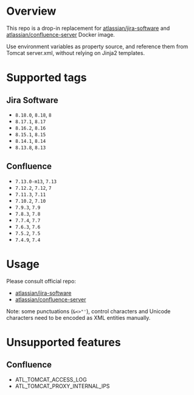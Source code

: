 # Overview

This repo is a drop-in replacement for [atlassian/jira-software](https://hub.docker.com/r/atlassian/jira-software) and [atlassian/confluence-server](https://hub.docker.com/r/atlassian/confluence-server/) Docker image.

Use environment variables as property source, and reference them from Tomcat server.xml, without relying on Jinja2 templates.

# Supported tags

## Jira Software

* `8.18.0`, `8.18`, `8`
* `8.17.1`, `8.17`
* `8.16.2`, `8.16`
* `8.15.1`, `8.15`
* `8.14.1`, `8.14`
* `8.13.8`, `8.13`

## Confluence

* `7.13.0-m13`, `7.13`
* `7.12.2`, `7.12`, `7`
* `7.11.3`, `7.11`
* `7.10.2`, `7.10`
* `7.9.3`, `7.9`
* `7.8.3`, `7.8`
* `7.7.4`, `7.7`
* `7.6.3`, `7.6`
* `7.5.2`, `7.5`
* `7.4.9`, `7.4`

# Usage

Please consult official repo:

* [atlassian/jira-software](https://hub.docker.com/r/atlassian/jira-software/)
* [atlassian/confluence-server](https://hub.docker.com/r/atlassian/confluence-server/)

Note: some punctuations (`&<>"'`), control characters and Unicode characters need to be encoded as XML entities manually.

# Unsupported features

## Confluence

* ATL_TOMCAT_ACCESS_LOG
* ATL_TOMCAT_PROXY_INTERNAL_IPS

